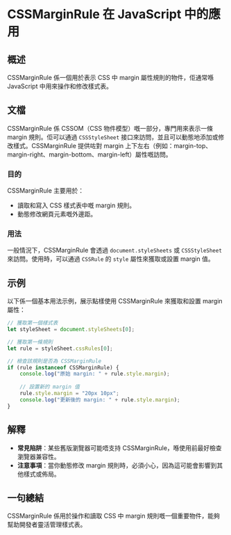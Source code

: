 <!--
Meta Description: # CSSMarginRule 在 JavaScript 中的應用 ## 概述 CSSMarginRule 係一個用於表示 CSS 中 margin 屬性規則的物件，佢通常喺 JavaScript 中用來操作和修改樣式表。 ## 文檔 CSSMarginRule 係 CSSOM（CSS 物件模型）嘅...
Meta Keywords: margin, cssmarginrule, rule, css, style
-->

# CSSMarginRule 在 JavaScript 中的應用

## 概述
CSSMarginRule 係一個用於表示 CSS 中 margin 屬性規則的物件，佢通常喺 JavaScript 中用來操作和修改樣式表。

## 文檔
CSSMarginRule 係 CSSOM（CSS 物件模型）嘅一部分，專門用來表示一條 margin 規則。佢可以通過 `CSSStyleSheet` 接口來訪問，並且可以動態地添加或修改樣式。CSSMarginRule 提供咗對 margin 上下左右（例如：margin-top、margin-right、margin-bottom、margin-left）屬性嘅訪問。

### 目的
CSSMarginRule 主要用於：
- 讀取和寫入 CSS 樣式表中嘅 margin 規則。
- 動態修改網頁元素嘅外邊距。

### 用法
一般情況下，CSSMarginRule 會透過 `document.styleSheets` 或 `CSSStyleSheet` 來訪問。使用時，可以通過 `CSSRule` 的 `style` 屬性來獲取或設置 margin 值。

## 示例
以下係一個基本用法示例，展示點樣使用 CSSMarginRule 來獲取和設置 margin 屬性：

```javascript
// 獲取第一個樣式表
let styleSheet = document.styleSheets[0];

// 獲取第一條規則
let rule = styleSheet.cssRules[0];

// 檢查該規則是否為 CSSMarginRule
if (rule instanceof CSSMarginRule) {
    console.log("原始 margin: " + rule.style.margin);
    
    // 設置新的 margin 值
    rule.style.margin = "20px 10px";
    console.log("更新後的 margin: " + rule.style.margin);
}
```

## 解釋
- **常見陷阱**：某些舊版瀏覽器可能唔支持 CSSMarginRule，喺使用前最好檢查瀏覽器兼容性。
- **注意事項**：當你動態修改 margin 規則時，必須小心，因為這可能會影響到其他樣式或佈局。

## 一句總結
CSSMarginRule 係用於操作和讀取 CSS 中 margin 規則嘅一個重要物件，能夠幫助開發者靈活管理樣式表。
